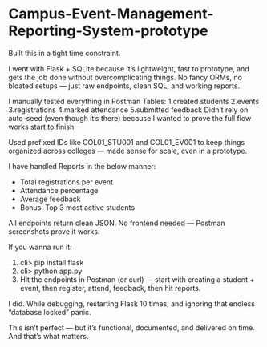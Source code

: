 # Campus-Event-Management-Reporting-System-prototype

Built this in a tight time constraint. 

I went with Flask + SQLite because it’s lightweight, fast to prototype, and gets the job done without overcomplicating things. No fancy ORMs, no bloated setups — just raw endpoints, clean SQL, and working reports.

I manually tested everything in Postman
Tables:
1.created students
2.events
3.registrations
4.marked attendance
5.submitted feedback 
Didn’t rely on auto-seed (even though it’s there) because I wanted to prove the full flow works start to finish.

Used prefixed IDs like COL01_STU001 and COL01_EV001 to keep things organized across colleges — made sense for scale, even in a prototype.

I have handled Reports in the below manner:
- Total registrations per event
- Attendance percentage
- Average feedback 
- Bonus: Top 3 most active students

All endpoints return clean JSON. No frontend needed — Postman screenshots prove it works.

If you wanna run it:
1. cli> pip install flask
2. cli> python app.py
3. Hit the endpoints in Postman (or curl) — start with creating a student + event, then register, attend, feedback, then hit reports.

I did. While debugging, restarting Flask 10 times, and ignoring that endless “database locked” panic. 

This isn’t perfect — but it’s functional, documented, and delivered on time. And that’s what matters.
